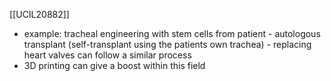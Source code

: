[[UCIL20882]]

- example: tracheal engineering with stem cells from patient - autologous transplant (self-transplant using the patients own trachea) - replacing heart valves can follow a similar process
- 3D printing can give a boost within this field 